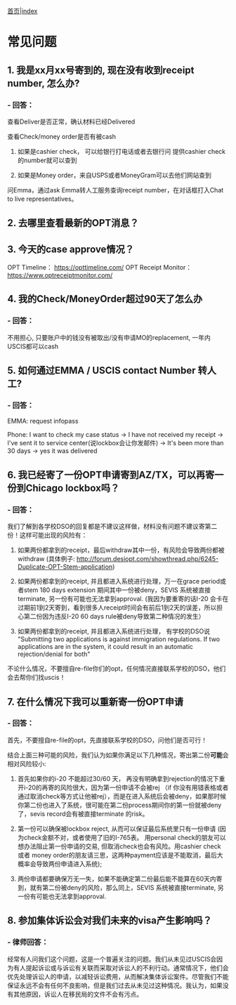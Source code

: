 [首页](https://ion2014.github.io/OPTActionLogs/index_ch)|[index](https://ion2014.github.io/OPTActionLogs)
# 常见问题

## 1. 我是xx月xx号寄到的, 现在没有收到receipt number, 怎么办?
### - 回答：
查看Deliver是否正常，确认材料已经Delivered

查看Check/money order是否有被cash

1. 如果是cashier check， 可以给银行打电话或者去银行问 提供cashier check 的number就可以查到

2. 如果是Money order，来自USPS或者MoneyGram可以去他们网站查到

问Emma，通过ask Emma转人工服务查询receipt number，在对话框打入Chat to live representatives。

## 2. 去哪里查看最新的OPT消息？

## 3. 今天的case approve情况？
OPT Timeline： https://opttimeline.com/
OPT Receipt Monitor： https://www.optreceiptmonitor.com/

## 4. 我的Check/MoneyOrder超过90天了怎么办
### - 回答：
不用担心, 只要账户中的钱没有被取出/没有申请MO的replacement, 一年内USCIS都可以cash
## 5. 如何通过EMMA / USCIS contact Number 转人工?
### - 回答：
EMMA: request infopass

Phone: I want to check my case status -> I have not received my receipt -> I've sent it to service center(说lockbox会让你发邮件) -> It's been more than 30 days -> yes it was delivered
## 6. 我已经寄了一份OPT申请寄到AZ/TX，可以再寄一份到Chicago lockbox吗？
### - 回答：
我们了解到各学校DSO的回复都是不建议这样做，材料没有问题不建议寄第二份！这样可能出现的风险有：

1. 如果两份都拿到的receipt，最后withdraw其中一份，有风险会导致两份都被withdraw (具体例子: http://forum.desiopt.com/showthread.php/6245-Duplicate-OPT-Stem-application)

2. 如果两份都拿到的receipt, 并且都进入系统进行处理，万一在grace period或者stem 180 days extension 期间其中一份被deny，SEVIS 系统被直接terminate, 另一份有可能也无法拿到approval. (我因为要重寄的话I-20 会卡在过期前1到2天寄到，看到很多人receipt时间会有前后1到2天的误差，所以担心第二份因为违反I-20 60 days rule被deny导致第二种情况的发生）

3. 如果两份都拿到的receipt, 并且都进入系统进行处理， 有学校的DSO说 "Submitting two applications is against immigration regulations. If two applications are in the system, it could result in an automatic rejection/denial for both"

不论什么情况，不要擅自re-file你们的opt，任何情况直接联系学校的DSO，他们会去帮你们找uscis！

## 7. 在什么情况下我可以重新寄一份OPT申请
### - 回答：
首先，不要擅自re-file的opt，先直接联系学校的DSO，问他们是否可行！

结合上面三种可能的风险，我们认为如果你满足以下几种情况，寄出第二份**可能**会相对风险较小:

1. 首先如果你的i-20 不能超过30/60 天， 再没有明确拿到rejection的情况下重开i-20的再寄的风险很大，因为第一份申请不会被rej （if 你没有用错表格或者通过取消check等方式让他被rej），而是在进入系统后会被deny，如果那时候你第二份也进入了系统，很可能在第二份process期间你的第一份就被deny了，sevis record会有被直接terminate 的risk。

2. 第一份可以确保被lockbox reject, 从而可以保证最后系统里只有一份申请 (因为check金额不对，或者使用了旧的I-765表。 用personal check的朋友可以想办法阻止第一份申请的交易, 但取消check也会有风险。用cashier check 或者 money order的朋友请三思，这两种payment应该是不能取消，最后大概率会导致两份申请进入系统);

3. 两份申请都要确保万无一失，如果不能确定第二份最后能不能算在60天内寄到，就有第二份被deny的风险，那么同上，SEVIS 系统被直接terminate, 另一份有可能也无法拿到approval.

## 8. 参加集体诉讼会对我们未来的visa产生影响吗？
### - 律师回答：
经常有人问我们这个问题，这是一个普遍关注的问题。我们从未见过USCIS会因为有人提起诉讼或与诉讼有关联而采取对诉讼人的不利行动。通常情况下，他们会优先处理诉讼人的申请，以减轻诉讼费用，从而解决集体诉讼案件。尽管我们不能保证永远不会有任何不良影响，但是我们过去从未见过这种情况。我认为，如果没有其他原因，诉讼人在移民局的文件不会有污点。



